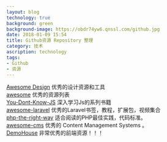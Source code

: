 ```yaml
---
layout: blog
technology: true
background: green
background-image: https://obdr74yw6.qnssl.com/github.jpg
date: 2018-01-09 15:54
title: Github资源 Repository 整理
category: 技术
ascription: technology
tags:
- Github
- 资源
---
```


[Awesome Design](https://github.com/gztchan/awesome-design) 优秀的设计资源和工具  
[awesome](https://github.com/sindresorhus/awesome) 优秀的资源列表  
[You-Dont-Know-JS](https://github.com/getify/You-Dont-Know-JS) 深入学习Js的系列书籍  
[awesome-laravel](https://github.com/chiraggude/awesome-laravel) 优秀的Laravel书签，教程，扩展包，视频集合  
[php-the-right-way](https://github.com/codeguy/php-the-right-way) 适合阅读的PHP最佳实践，代码标准。  
[awesome-cms](https://github.com/postlight/awesome-cms) 优秀的 Content Management Systems 。  
[DemoHouse](https://github.com/ichance/DemoHouse-copy) 非常优秀的前端资源！！！
